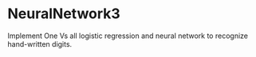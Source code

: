 # NeuralNetwork3
Implement One Vs all logistic regression and neural network to recognize hand-written digits.
